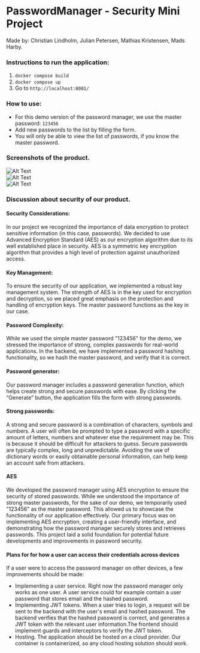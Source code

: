 <h1>PasswordManager - Security Mini Project</h1>

Made by: Christian Lindholm, Julian Petersen, Mathias Kristensen, Mads Harby.

<h3>Instructions to run the application:</h3>

 1. ```docker compose build```
 2. ```docker compose up```
 3. Go to ```http://localhost:8001/```

<h3>How to use:</h3>

 - For this demo version of the password manager, we use the master password: ```123456```
 - Add new passwords to the list by filling the form.
 - You will only be able to view the list of passwords, if you know the master password.

<h3>Screenshots of the product.</h3>


<img src="https://i.imgur.com/BNntXfH.png" alt="Alt Text">
<br>
<img src="https://i.imgur.com/bPEXHIN.png" alt="Alt Text">
<br>
<img src="https://i.imgur.com/YkzUaVF.png" alt="Alt Text">

<h3>Discussion about security of our product.</h3>

<h4>Security Considerations:</h4>
In our project we recognized the importance of data encryption to protect sensitive information (in this case, passwords). We decided to use Advanced Encryption Standard (AES) as our encryption algorithm due to its well established place in security.
AES is a symmetric key encryption algorithm that provides a high level of protection against unauthorized access.

<h4>Key Management:</h4> To ensure the security of our application, we implemented a robust key management system. The strength of AES is in the key used for encryption and decryption, so we placed great emphasis on the protection and handling of encryption keys. The master password functions as the key in our case.

<h4>Password Complexity:</h4> While we used the simple master password "123456" for the demo, we stressed the importance of strong, complex passwords for real-world applications. In the backend, we have implemented a password hashing functionality, so we hash the master password, and verify that it is correct.



<h4>Password generator:</h4> Our password manager includes a password generation function, which helps create strong and secure passwords with ease. By clicking the “Generate” button, the application fills the form with strong passwords. 

<h4>Strong passwords:</h4> A strong and secure password is a combination of characters, symbols and numbers. A user will often be prompted to type a password with a specific amount of letters, numbers and whatever else the requirement may be. This is because it should be difficult for attackers to guess. Secure passwords are typically complex, long and unpredictable. Avoiding the use of dictionary words or easily obtainable personal information, can help keep an account safe from attackers.


<h4>AES</h4>
<p>We developed the password manager using AES encryption to ensure the security of stored passwords. While we understood the importance of strong master passwords, for the sake of our demo, we temporarily used "123456" as the master password. This allowed us to showcase the functionality of our application effectively. Our primary focus was on implementing AES encryption, creating a user-friendly interface, and demonstrating how the password manager securely stores and retrieves passwords. This project laid a solid foundation for potential future developments and improvements in password security.</p>

<h4>Plans for for how a user can access their credentials across devices</h4>

If a user were to access the password manager on other devices, a few improvements should be made:

 - Implementing a user service. Right now the password manager only works as one user. A user service could for example contain a user password that stores email and the hashed password.
 - Implementing JWT tokens. When a user tries to login, a request will be sent to the backend with the user's email and hashed password. The backend verifies that the hashed password is correct, and generates a JWT token with the relevant user information.The frontend should implement guards and interceptors to verify the JWT token.
 - Hosting. The application should be hosted on a cloud provider. Our container is containerized, so any cloud hosting solution should work.

